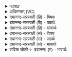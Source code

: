 <details><summary>पदपाठः</summary>

तेजः॑। अ॒सि॒। शु॒क्रम्। अ॒मृत॑म्। आ॒यु॒ष्पाः। आ॒युः॒पा इत्या॑युः॒ऽपाः। आयुः॑। मे॒। पा॒हि॒। दे॒वस्य॑। त्वा॒। स॒वि॒तुः। प्र॒स॒व इति॑ प्रऽस॒वे। अ॒श्विनोः॑। बा॒हुभ्या॒मिति॑ बा॒हुऽभ्या॑म्। पू॒ष्णः। हस्ता॑भ्याम्। आ। द॒दे॒। १।
</details>

<details><summary>अधिमन्त्रम् (VC)</summary>

- सविता देवता
- प्रजापतिर्ऋषिः
- निचृत्पङ्क्तिः
- पञ्चमः
</details>

<details><summary>दयानन्द-सरस्वती (हि) - विषयः</summary>

अब बाईसवें अध्याय का आरम्भ किया जाता है, उस के प्रथम मन्त्र में आप्त सकल शास्त्रों का जाननेवाला विद्वान् कैसे अपना वर्त्ताव वर्त्ते, इस विषय को कहा है ॥
</details>

<details><summary>दयानन्द-सरस्वती (हि) - पदार्थः</summary>

पदार्थान्वयभाषाः -  हे विद्वन् ! मैं (देवस्य) सब के प्रकाश करने (सवितुः) और समस्त जगत् के उत्पन्न करने हारे जगदीश्वर के (प्रसवे) उत्पन्न किये जिसमें कि प्राणी आदि उत्पन्न होते उस संसार में (अश्विनोः) पवन और बिजुली रूप आग के धारण और खैंचने आदि गुणों के समान (बाहुभ्याम्) भुजाओं और (पूष्णः) पुष्टि करनेवाले सूर्य की किरणों के समान (हस्ताभ्याम्) हाथों से जिस (त्वा) तुझे (आददे) ग्रहण करता हूँ वा जो तू (अमृतम्) स्व-स्वरूप से विनाशरहित (शुक्रम्) वीर्य्य और (तेजः) प्रकाश के समान जो (आयुष्पाः) आयुर्दा की रक्षा करनेवाला (असि) है, सो तू अपनी दीर्घ आयुर्दा कर के (मे) मेरी (आयुः) आयु की (पाहि) रक्षा कर ॥१ ॥
</details>

<details><summary>दयानन्द-सरस्वती (हि) - भावार्थः</summary>

भावार्थभाषाः -  इस मन्त्र में वाचकलुप्तोपमालङ्कार है। जैसे शरीर में रहनेवाली बिजुली शरीर की रक्षा करती वा जैसे बाहरले सूर्य और पवन जीवन के हेतु हैं, वैसे ईश्वर के बनाये इस जगत् में आप्त अर्थात् सकल शास्त्र का जाननेवाला विद्वान् होता है, यह सब को जानना चाहिये ॥१ ॥
</details>

<details><summary>दयानन्द-सरस्वती (सं) - विषयः</summary>

तत्रादावाप्तो विद्वान् कथं वर्त्तेतेत्याह ॥
</details>

<details><summary>दयानन्द-सरस्वती (सं) - पदार्थः</summary>

पदार्थान्वयभाषाः -  हे विद्वन्नहं देवस्य सवितुर्जगदीश्वरस्य प्रसवेऽश्विनोर्धारणाकर्षणाभ्यामिव बाहुभ्यां पूष्णः किरणैरिव हस्ताभ्यां यन्त्वाददे यस्त्वममृतं शुक्रं तेज इवायुष्पा असि स त्वं स्वं दीर्घायुः कृत्वा मे ममाऽऽयुः पाहि ॥१ ॥
</details>

<details><summary>दयानन्द-सरस्वती (सं) - भावार्थः</summary>

भावार्थभाषाः -  अत्र वाचकलुप्तोपमालङ्कारः। यथा शरीरस्था विद्युच्छरीरं रक्षति, यथा बाह्यौ सूर्यवायू जीवनहेतूस्तथेश्वररचितेऽस्मिन् जगति आप्तो विद्वान् भवतीति सर्वैर्वेद्यम् ॥१ ॥
</details>

<details><summary>सविता जोशी ← दयानन्दः (म) - भावार्थः</summary>

भावार्थभाषाः -  या मंत्रात वाचकलुप्तोपमालंकार आहे. जशी शरीरातील विद्युत शरीराचे रक्षण करते किंवा सूर्य व वायू जीवनाचे कारण असतात तसे ईश्वराच्या या सृष्टीत आप्त म्हणजे सर्व शास्रांचे जाणकार विद्वान हे रक्षक असतात हे सर्वांनी जाणले पाहिजे.
</details>